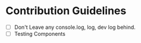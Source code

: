 # Contribution Guidelines

-   [ ] Don't Leave any console.log, log, dev log behind.
-   [ ] Testing Components
